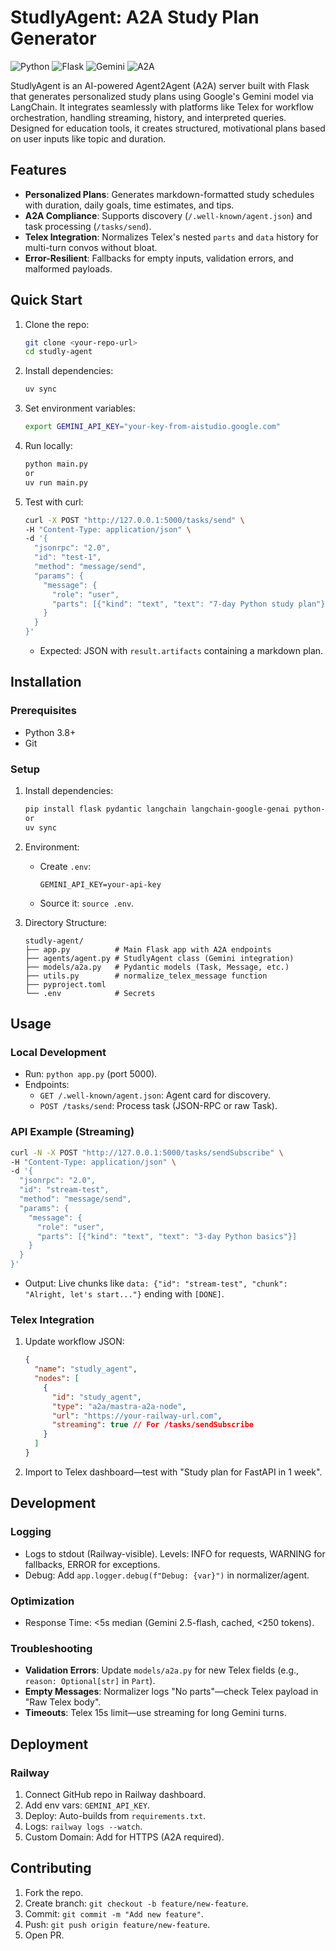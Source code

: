# StudlyAgent: A2A Study Plan Generator

![Python](https://img.shields.io/badge/Python-3.8%2B-blue) ![Flask](https://img.shields.io/badge/Flask-2.3%2B-green) ![Gemini](https://img.shields.io/badge/Gemini-2.5-FF6B6B) ![A2A](https://img.shields.io/badge/A2A-Protocol-orange)

StudlyAgent is an AI-powered Agent2Agent (A2A) server built with Flask that generates personalized study plans using Google's Gemini model via LangChain. It integrates seamlessly with platforms like Telex for workflow orchestration, handling streaming, history, and interpreted queries. Designed for education tools, it creates structured, motivational plans based on user inputs like topic and duration.

## Features

- **Personalized Plans**: Generates markdown-formatted study schedules with duration, daily goals, time estimates, and tips.
- **A2A Compliance**: Supports discovery (`/.well-known/agent.json`) and task processing (`/tasks/send`).
- **Telex Integration**: Normalizes Telex's nested `parts` and `data` history for multi-turn convos without bloat.
- **Error-Resilient**: Fallbacks for empty inputs, validation errors, and malformed payloads.

## Quick Start

1. Clone the repo:
   ```bash
   git clone <your-repo-url>
   cd studly-agent
   ```
2. Install dependencies:

   ```bash
   uv sync
   ```

3. Set environment variables:
   ```bash
   export GEMINI_API_KEY="your-key-from-aistudio.google.com"
   ```
4. Run locally:

   ```bash
   python main.py
   or
   uv run main.py
   ```

5. Test with curl:
   ```bash
   curl -X POST "http://127.0.0.1:5000/tasks/send" \
   -H "Content-Type: application/json" \
   -d '{
     "jsonrpc": "2.0",
     "id": "test-1",
     "method": "message/send",
     "params": {
       "message": {
         "role": "user",
         "parts": [{"kind": "text", "text": "7-day Python study plan"}]
       }
     }
   }'
   ```
   - Expected: JSON with `result.artifacts` containing a markdown plan.

## Installation

### Prerequisites

- Python 3.8+
- Git

### Setup

1. Install dependencies:

   ```bash
   pip install flask pydantic langchain langchain-google-genai python-dotenv flask-cors uvicorn
   or
   uv sync
   ```

2. Environment:

   - Create `.env`:
     ```
     GEMINI_API_KEY=your-api-key
     ```
   - Source it: `source .env`.

3. Directory Structure:
   ```
   studly-agent/
   ├── app.py          # Main Flask app with A2A endpoints
   ├── agents/agent.py # StudlyAgent class (Gemini integration)
   ├── models/a2a.py   # Pydantic models (Task, Message, etc.)
   ├── utils.py        # normalize_telex_message function
   ├── pyproject.toml
   └── .env            # Secrets
   ```

## Usage

### Local Development

- Run: `python app.py` (port 5000).
- Endpoints:
  - `GET /.well-known/agent.json`: Agent card for discovery.
  - `POST /tasks/send`: Process task (JSON-RPC or raw Task).

### API Example (Streaming)

```bash
curl -N -X POST "http://127.0.0.1:5000/tasks/sendSubscribe" \
-H "Content-Type: application/json" \
-d '{
  "jsonrpc": "2.0",
  "id": "stream-test",
  "method": "message/send",
  "params": {
    "message": {
      "role": "user",
      "parts": [{"kind": "text", "text": "3-day Python basics"}]
    }
  }
}'
```

- Output: Live chunks like `data: {"id": "stream-test", "chunk": "Alright, let's start..."}` ending with `[DONE]`.

### Telex Integration

1. Update workflow JSON:
   ```json
   {
     "name": "studly_agent",
     "nodes": [
       {
         "id": "study_agent",
         "type": "a2a/mastra-a2a-node",
         "url": "https://your-railway-url.com",
         "streaming": true // For /tasks/sendSubscribe
       }
     ]
   }
   ```
2. Import to Telex dashboard—test with "Study plan for FastAPI in 1 week".

## Development

### Logging

- Logs to stdout (Railway-visible). Levels: INFO for requests, WARNING for fallbacks, ERROR for exceptions.
- Debug: Add `app.logger.debug(f"Debug: {var}")` in normalizer/agent.

### Optimization

- Response Time: <5s median (Gemini 2.5-flash, cached, <250 tokens).

### Troubleshooting

- **Validation Errors**: Update `models/a2a.py` for new Telex fields (e.g., `reason: Optional[str]` in `Part`).
- **Empty Messages**: Normalizer logs "No parts"—check Telex payload in "Raw Telex body".
- **Timeouts**: Telex 15s limit—use streaming for long Gemini turns.

## Deployment

### Railway

1. Connect GitHub repo in Railway dashboard.
2. Add env vars: `GEMINI_API_KEY`.
3. Deploy: Auto-builds from `requirements.txt`.
4. Logs: `railway logs --watch`.
5. Custom Domain: Add for HTTPS (A2A required).

## Contributing

1. Fork the repo.
2. Create branch: `git checkout -b feature/new-feature`.
3. Commit: `git commit -m "Add new feature"`.
4. Push: `git push origin feature/new-feature`.
5. Open PR.
